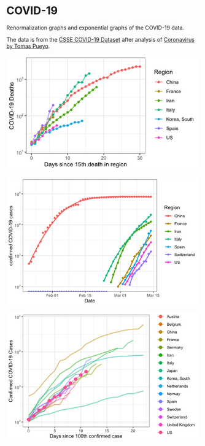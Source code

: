 # COVID-19

Renormalization graphs and exponential graphs of the COVID-19 data.

The data is from the [CSSE COVID-19 Dataset](https://github.com/CSSEGISandData/COVID-19/tree/master/csse_covid_19_data) after analysis of [Coronavirus by Tomas Pueyo](https://medium.com/@tomaspueyo/coronavirus-act-today-or-people-will-die-f4d3d9cd99ca).


![Reported deaths for COVID-19 from the day that the region had the 15th death](renormalized-COVID-19-deaths.png)

![Exponential growth of confirmed cases in selected countries](confirmed-COVID-19-selectedRegions.png)

![Reported confirmed cases for COVID-19](renormalized-COVID-19-confirmed.png)
